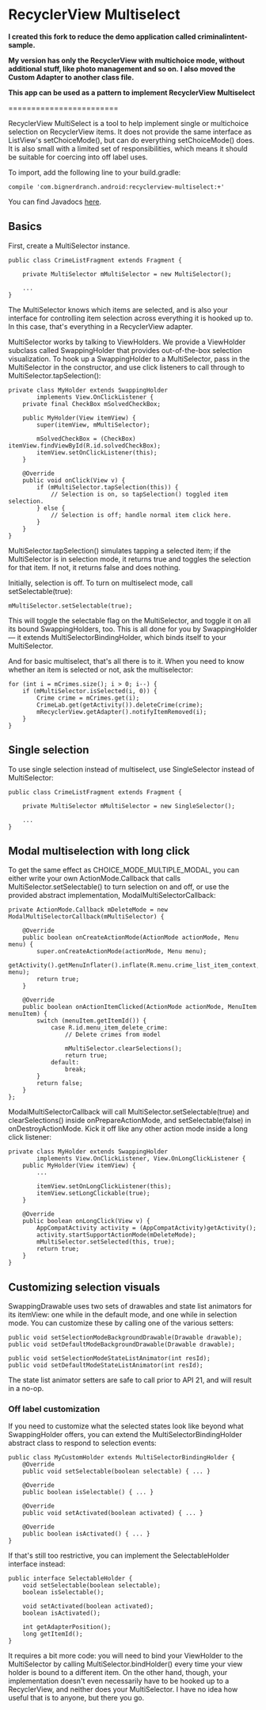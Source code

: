 RecyclerView Multiselect
========================

**I created this fork to reduce the demo application called criminalintent-sample.**

**My version has only the RecyclerView with multichoice mode, without additional stuff, like photo management and so on.**
**I also moved the Custom Adapter to another class file.**

**This app can be used as a pattern to implement RecyclerView Multiselect**

========================

RecyclerView MultiSelect is a tool to help implement single or multichoice selection on RecyclerView items. It does not provide the same interface as ListView's setChoiceMode(), but can do everything setChoiceMode() does. It is also small with a limited set of responsibilities, which means it should be suitable for coercing into off label uses.

To import, add the following line to your build.gradle:

    compile 'com.bignerdranch.android:recyclerview-multiselect:+'

You can find Javadocs [here](javadocs/).

## Basics

First, create a MultiSelector instance. 

    public class CrimeListFragment extends Fragment {

        private MultiSelector mMultiSelector = new MultiSelector();

        ...
    }

The MultiSelector knows which items are selected, and is also your interface for controlling item selection across everything it is hooked up to. In this case, that's everything in a RecyclerView adapter.

MultiSelector works by talking to ViewHolders. We provide a ViewHolder subclass called SwappingHolder that provides out-of-the-box selection visualization. To hook up a SwappingHolder to a MultiSelector, pass in the MultiSelector in the constructor, and use click listeners to call through to MultiSelector.tapSelection():

    private class MyHolder extends SwappingHolder
            implements View.OnClickListener {
        private final CheckBox mSolvedCheckBox;

        public MyHolder(View itemView) {
            super(itemView, mMultiSelector);

            mSolvedCheckBox = (CheckBox) itemView.findViewById(R.id.solvedCheckBox);
            itemView.setOnClickListener(this);
        }

        @Override
        public void onClick(View v) {
            if (mMultiSelector.tapSelection(this)) {
                // Selection is on, so tapSelection() toggled item selection.
            } else {
                // Selection is off; handle normal item click here.
            }
        }
    }

MultiSelector.tapSelection() simulates tapping a selected item; if the MultiSelector is in selection mode, it returns true and toggles the selection for that item. If not, it returns false and does nothing.

Initially, selection is off. To turn on multiselect mode, call setSelectable(true):

    mMultiSelector.setSelectable(true);

This will toggle the selectable flag on the MultiSelector, and toggle it on all its bound SwappingHolders, too. This is all done for you by SwappingHolder — it extends MultiSelectorBindingHolder, which binds itself to your MultiSelector.

And for basic multiselect, that's all there is to it. When you need to know whether an item is selected or not, ask the multiselector:

    for (int i = mCrimes.size(); i > 0; i--) {
        if (mMultiSelector.isSelected(i, 0)) {
            Crime crime = mCrimes.get(i);
            CrimeLab.get(getActivity()).deleteCrime(crime);
            mRecyclerView.getAdapter().notifyItemRemoved(i);
        }
    }

## Single selection

To use single selection instead of multiselect, use SingleSelector instead of MultiSelector:

    public class CrimeListFragment extends Fragment {

        private MultiSelector mMultiSelector = new SingleSelector();

        ...
    }

## Modal multiselection with long click

To get the same effect as CHOICE\_MODE\_MULTIPLE\_MODAL, you can either write your own ActionMode.Callback that calls MultiSelector.setSelectable() to turn selection on and off, or use the provided abstract implementation, ModalMultiSelectorCallback:

    private ActionMode.Callback mDeleteMode = new ModalMultiSelectorCallback(mMultiSelector) {

        @Override
        public boolean onCreateActionMode(ActionMode actionMode, Menu menu) {
            super.onCreateActionMode(actionMode, Menu menu);
	     getActivity().getMenuInflater().inflate(R.menu.crime_list_item_context, menu);
            return true;
        }

        @Override
        public boolean onActionItemClicked(ActionMode actionMode, MenuItem menuItem) {
            switch (menuItem.getItemId()) {
                case R.id.menu_item_delete_crime:
                    // Delete crimes from model

                    mMultiSelector.clearSelections();
                    return true;
                default:
                    break;
            }
            return false;
        }
    };

ModalMultiSelectorCallback will call MultiSelector.setSelectable(true) and clearSelections() inside onPrepareActionMode, and setSelectable(false) in onDestroyActionMode. Kick it off like any other action mode inside a long click listener:

    private class MyHolder extends SwappingHolder
            implements View.OnClickListener, View.OnLongClickListener {
        public MyHolder(View itemView) {
            ...

            itemView.setOnLongClickListener(this);
            itemView.setLongClickable(true);
        }

        @Override
        public boolean onLongClick(View v) {
            AppCompatActivity activity = (AppCompatActivity)getActivity();
            activity.startSupportActionMode(mDeleteMode);
            mMultiSelector.setSelected(this, true);
            return true;
        }
    }

## Customizing selection visuals 

SwappingDrawable uses two sets of drawables and state list animators for its itemView: one while in the default mode, and one while in selection mode. You can customize these by calling one of the various setters:

    public void setSelectionModeBackgroundDrawable(Drawable drawable);
    public void setDefaultModeBackgroundDrawable(Drawable drawable);

    public void setSelectionModeStateListAnimator(int resId);
    public void setDefaultModeStateListAnimator(int resId);

The state list animator setters are safe to call prior to API 21, and will result in a no-op.

### Off label customization

If you need to customize what the selected states look like beyond what SwappingHolder offers, you can extend the MultiSelectorBindingHolder abstract class to respond to selection events:

    public class MyCustomHolder extends MultiSelectorBindingHolder {
        @Override
        public void setSelectable(boolean selectable) { ... }

        @Override
        public boolean isSelectable() { ... }

        @Override
        public void setActivated(boolean activated) { ... }

        @Override
        public boolean isActivated() { ... }
    }

If that's still too restrictive, you can implement the SelectableHolder interface instead:

    public interface SelectableHolder {
        void setSelectable(boolean selectable);
        boolean isSelectable();

        void setActivated(boolean activated);
        boolean isActivated();

        int getAdapterPosition();
        long getItemId();
    }

It requires a bit more code: you will need to bind your ViewHolder to the MultiSelector by calling MultiSelector.bindHolder() every time your view holder is bound to a different item. On the other hand, though, your implementation doesn't even necessarily have to be hooked up to a RecyclerView, and neither does your MultiSelector. I have no idea how useful that is to anyone, but there you go.
